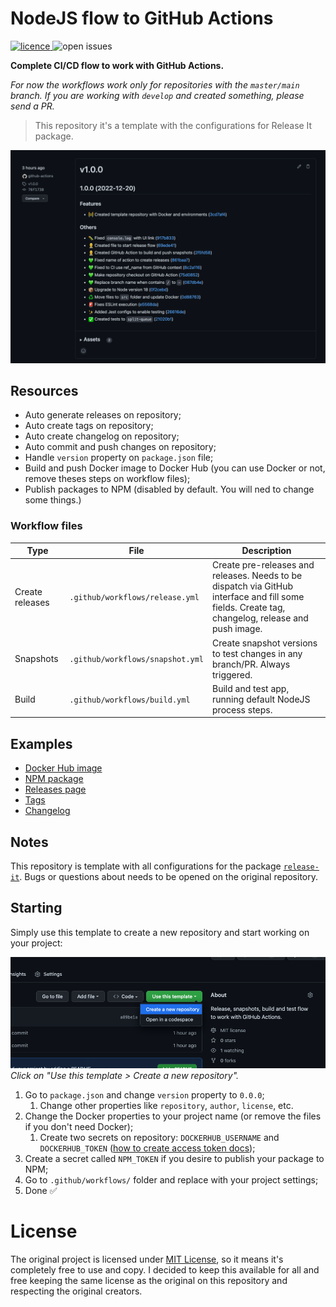 # NodeJS flow to GitHub Actions

<p>
  <a href="https://github.com/tiagoboeing/nodejs-github-actions/blob/master/LICENSE">
    <img alt="licence" src="https://img.shields.io/github/license/tiagoboeing/nodejs-github-actions">
  </a>
  <img alt="open issues" src="https://img.shields.io/github/issues/tiagoboeing/nodejs-github-actions"/>
<p>

**Complete CI/CD flow to work with GitHub Actions.**

_For now the workflows work only for repositories with the `master/main` branch. If you are working with `develop` and created something, please send a PR._

> This repository it's a template with the configurations for Release It package.

![GitHub releases](./docs/gh-releases.png)

## Resources

- Auto generate releases on repository;
- Auto create tags on repository;
- Auto create changelog on repository;
- Auto commit and push changes on repository;
- Handle `version` property on `package.json` file;
- Build and push Docker image to Docker Hub (you can use Docker or not, remove theses steps on workflow files);
- Publish packages to NPM (disabled by default. You will ned to change some things.)

### Workflow files

| Type            | File                             | Description                                                                                                                                      |
| --------------- | -------------------------------- | ------------------------------------------------------------------------------------------------------------------------------------------------ |
| Create releases | `.github/workflows/release.yml`  | Create pre-releases and releases. Needs to be dispatch via GitHub interface and fill some fields. Create tag, changelog, release and push image. |
| Snapshots       | `.github/workflows/snapshot.yml` | Create snapshot versions to test changes in any branch/PR. Always triggered.                                                                     |
| Build           | `.github/workflows/build.yml`    | Build and test app, running default NodeJS process steps.                                                                                        |

## Examples

- [Docker Hub image](https://hub.docker.com/repository/docker/tiagoboeing/nodejs-github-actions)
- [NPM package](https://www.npmjs.com/package/@tiagoboeing/nodejs-github-actions)
- [Releases page](https://github.com/tiagoboeing/nodejs-github-actions/releases)
- [Tags](https://github.com/tiagoboeing/nodejs-github-actions/tags)
- [Changelog](https://github.com/tiagoboeing/nodejs-github-actions/blob/master/CHANGELOG)

## Notes

This repository is template with all configurations for the package [`release-it`](https://github.com/release-it/release-it/). Bugs or questions about needs to be opened on the original repository.

## Starting

Simply use this template to create a new repository and start working on your project:

![Click on Use This Template](./docs/use-template.png)
_Click on "Use this template > Create a new repository"._

1. Go to `package.json` and change `version` property to `0.0.0`;
   1. Change other properties like `repository`, `author`, `license`, etc.
2. Change the Docker properties to your project name (or remove the files if you don't need Docker);
   1. Create two secrets on repository: `DOCKERHUB_USERNAME` and `DOCKERHUB_TOKEN` ([how to create access token docs](https://docs.docker.com/docker-hub/access-tokens/));
3. Create a secret called `NPM_TOKEN` if you desire to publish your package to NPM;
4. Go to `.github/workflows/` folder and replace with your project settings;
5. Done ✅

# License

The original project is licensed under [MIT License](https://github.com/tiagoboeing/nodejs-github-actions/blob/master/LICENSE), so it means it's completely free to use and copy. I decided to keep this available for all and free keeping the same license as the original on this repository and respecting the original creators.
